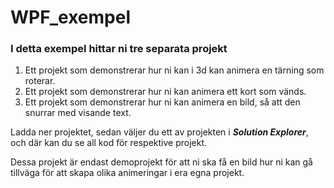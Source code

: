 # WPF_exempel

### I detta exempel hittar ni tre separata projekt

1. Ett projekt som demonstrerar hur ni kan i 3d kan animera en tärning som roterar. 
2. Ett projekt som demonstrerar hur ni kan animera ett kort som vänds. 
3. Ett projekt som demonstrerar hur ni kan animera en bild, så att den snurrar med visande text.  

Ladda ner projektet, sedan väljer du ett av projekten i ***Solution Explorer***, och där kan du se all kod för respektive projekt. 

Dessa projekt är endast demoprojekt för att ni ska få en bild hur ni kan gå tillväga för att skapa olika animeringar i era egna projekt. 
